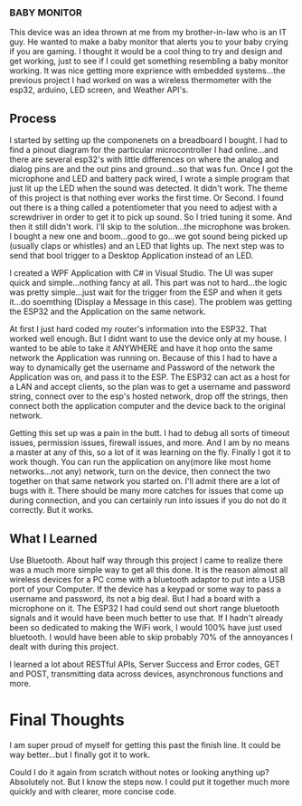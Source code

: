 ### BABY MONITOR
This device was an idea thrown at me from my brother-in-law who is an IT guy. He wanted to make a baby monitor that alerts you to your baby crying if you are gaming. I thought it would be a cool thing to try and design and get working, just to see if I could get something resembling a baby monitor working. It was nice getting more exprience with embedded systems...the previous project I had worked on was a wireless thermometer with the esp32, arduino, LED screen, and Weather API's. 
## Process
I started by setting up the componenets on a breadboard I bought. I had to find a pinout diagram for the particular microcontroller I had online...and there are several esp32's with little differences on where the analog and dialog pins are and the out pins and ground...so that was fun. Once I got the microphone and LED and battery pack wired, I wrote a simple program that just lit up the LED when the sound was detected. It didn't work. The theme of this project is that nothing ever works the first time. Or Second. I found out there is a thing called a potentiometer that you need to adjest with a screwdriver in order to get it to pick up sound. So I tried tuning it some. And then it still didn't work. I'll skip to the solution...the microphone was broken. I bought a new one and boom...good to go...we got sound being picked up (usually claps or whistles) and an LED that lights up. The next step was to send that bool trigger to a Desktop Application instead of an LED. 

I created a WPF Application with C# in Visual Studio. The UI was super quick and simple...nothing fancy at all. This part was not to hard...the logic was pretty simple...just wait for the trigger from the ESP and when it gets it...do soemthing (Display a Message in this case). The problem was getting the ESP32 and the Application on the same network.

At first I just hard coded my router's information into the ESP32. That worked well enough. But I didnt want to use the device only at my house. I wanted to be able to take it ANYWHERE and have it hop onto the same network the Application was running on. Because of this I had to have a way to dynamically get the username and Password of the network the Application was on, and pass it to the ESP.  The ESP32 can act as a host for a LAN and accept clients, so the plan was to get a username and password string, connect over to the esp's hosted network, drop off the strings, then connect both the application computer and the device back to the original network.

Getting this set up was a pain in the butt. I had to debug all sorts of timeout issues, permission issues, firewall issues, and more. And I am by no means a master at any of this, so a lot of it was learning on the fly. Finally I got it to work though. You can run the application on any(more like most home networks...not any) network, turn on the device, then connect the two together on that same network you started on. I'll admit there are a lot of bugs with it. There should be many more catches for issues that come up during connection, and you can certainly run into issues if you do not do it correctly. But it works.

## What I Learned
Use Bluetooth. About half way through this project I came to realize there was a much more simple way to get all this done. It is the reason almost all wireless devices for a PC come with a bluetooth adaptor to put into a USB port of your Computer. If the device has a keypad or some way to pass a username and password, its not a big deal. But I had a board with a microphone on it. The ESP32 I had could send out short range bluetooth signals and it would have been much better to use that. If I hadn't already been so dedicated to making the WiFi work, I would 100% have just used bluetooth. I would have been able to skip probably 70% of the annoyances I dealt with during this project. 

I learned a lot about RESTful APIs, Server Success and Error codes, GET and POST, transmitting data across devices, asynchronous functions and more.




# Final Thoughts
I am super proud of myself for getting this past the finish line. It could be way better...but I finally got it to work. 

Could I do it again from scratch without notes or looking anything up? Absolutely not. But I know the steps now. I could put it together much more quickly and with clearer, more concise code. 
